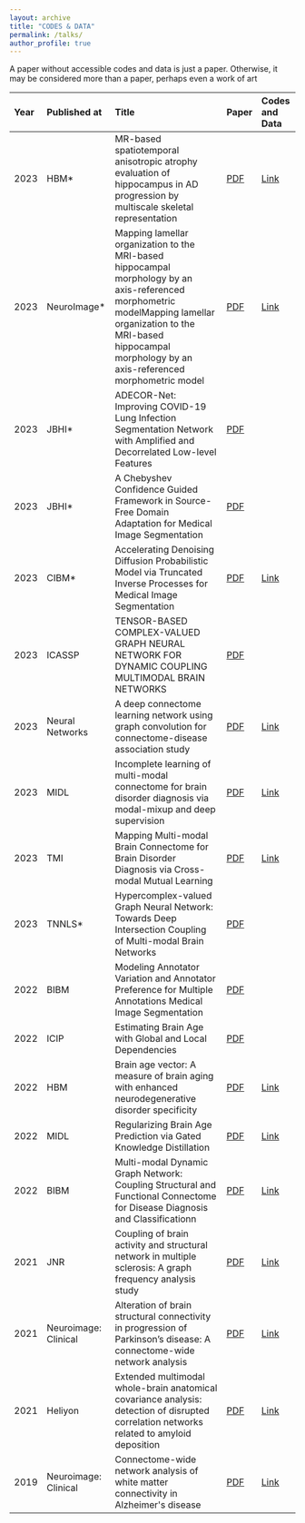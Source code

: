 ```yaml
---
layout: archive
title: "CODES & DATA"
permalink: /talks/
author_profile: true
---
```

A paper without accessible codes and data is just a paper. Otherwise, it may be considered more than a paper, perhaps even a work of art

|Year| Published at| Title|Paper|Codes and Data|
|:----|:----|:----|:----|:----|
|2023|HBM* |MR-based spatiotemporal anisotropic atrophy evaluation of hippocampus in AD progression by multiscale skeletal representation|[PDF](https:///Nit-Hit.github.io/paper-code/paper/01.pdf)|[Link](https://github.com/calliegao/m-s-rep) |
|2023|NeuroImage* |Mapping lamellar organization to the MRI-based hippocampal morphology by an axis-referenced morphometric modelMapping lamellar organization to the MRI-based hippocampal morphology by an axis-referenced morphometric model|[PDF](https:///Nit-Hit.github.io/paper-code/paper/02.pdf)|[Link](https://github.com/calliegao/ARMM) |
|2023|JBHI* |ADECOR-Net: Improving COVID-19 Lung Infection Segmentation Network with Amplified and Decorrelated Low-level Features|[PDF](https:///Nit-Hit.github.io/paper-code/paper/03.pdf)| |
|2023|JBHI* |A Chebyshev Confidence Guided Framework in Source-Free Domain Adaptation for Medical Image Segmentation|[PDF](https:///Nit-Hit.github.io/paper-code/paper/04.pdf)| |
|2023|CIBM* |Accelerating Denoising Diffusion Probabilistic Model via Truncated Inverse Processes for Medical Image Segmentation|[PDF](https:///Nit-Hit.github.io/paper-code/paper/05.pdf)|[Link](https://github.com/Guoxt/ADDPM)  |
|2023|ICASSP|TENSOR-BASED COMPLEX-VALUED GRAPH NEURAL NETWORK FOR DYNAMIC COUPLING MULTIMODAL BRAIN NETWORKS|[PDF](https:///Nit-Hit.github.io/paper-code/paper/06.pdf)| |
|2023|Neural Networks|A deep connectome learning network using graph convolution for connectome-disease association study|[PDF](https:///Nit-Hit.github.io/paper-code/paper/07.pdf)|[Link](https://github.com/podismine/MDCN)  |
|2023|MIDL|Incomplete learning of multi-modal connectome for brain disorder diagnosis via modal-mixup and deep supervision|[PDF](https:///Nit-Hit.github.io/paper-code/paper/08.pdf)|[Link](https://github.com/podismine/IncompleteModality)  |
|2023|TMI|Mapping Multi-modal Brain Connectome for Brain Disorder Diagnosis via Cross-modal Mutual Learning|[PDF](https:///Nit-Hit.github.io/paper-code/paper/09.pdf)|[Link](https://github.com/podismine/Cross-GNN)  |
|2023|TNNLS*|Hypercomplex-valued Graph Neural Network: Towards Deep Intersection Coupling of Multi-modal Brain Networks|[PDF](https:///Nit-Hit.github.io/paper-code/paper/10.pdf)| |
|2022|BIBM|Modeling Annotator Variation and Annotator Preference for Multiple Annotations Medical Image Segmentation|[PDF](https:///Nit-Hit.github.io/paper-code/paper/11.pdf)| |
|2022|ICIP|Estimating Brain Age with Global and Local Dependencies|[PDF](https:///Nit-Hit.github.io/paper-code/paper/12.pdf)| |
|2022|HBM|Brain age vector: A measure of brain aging with enhanced neurodegenerative disorder specificity|[PDF](https:///Nit-Hit.github.io/paper-code/paper/13.pdf)|[Link](https://github.com/Kecici/Brain-age-vector-construction.git) |
|2022|MIDL|Regularizing Brain Age Prediction via Gated Knowledge Distillation|[PDF](https:///Nit-Hit.github.io/paper-code/paper/14.pdf)|[Link](https://github.com/podismine/BrainAgeReg) |
|2022|BIBM|Multi-modal Dynamic Graph Network: Coupling Structural and Functional Connectome for Disease Diagnosis and Classificationn|[PDF](https:///Nit-Hit.github.io/paper-code/paper/15.pdf)|[Link](https://github.com/podismine/Cross-GNN) |
|2021|JNR|Coupling of brain activity and structural network in multiple sclerosis: A graph frequency analysis study|[PDF](https:///Nit-Hit.github.io/paper-code/paper/16.pdf)|[Link](https://github.com/figo2150/graph_freq_MS/) |
|2021|Neuroimage: Clinical|Alteration of brain structural connectivity in progression of Parkinson’s disease: A connectome-wide network analysis|[PDF](https:///Nit-Hit.github.io/paper-code/paper/17.pdf)|[Link](https://github.com/podismine/MDMR-based-Brain-Connectome-Analysis) |
|2021|Heliyon|Extended multimodal whole-brain anatomical covariance analysis: detection of disrupted correlation networks related to amyloid deposition|[PDF](https:///Nit-Hit.github.io/paper-code/paper/18.pdf)|[Link](https://github.com/Nit-Hit/Nit-Hit.github.io/tree/master/paper-code/code/18_code) |
|2019|Neuroimage: Clinical|Connectome-wide network analysis of white matter connectivity in Alzheimer's disease|[PDF](https:///Nit-Hit.github.io/paper-code/paper/19.pdf)|[Link](https://github.com/podismine/MDMR-based-Brain-Connectome-Analysis) |
